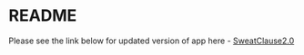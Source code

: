 # README

Please see the link below for updated version of app here - 
[SweatClause2.0](https://github.com/christopherkalfas/sweatclause422)
